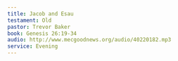 ```yaml
---
title: Jacob and Esau
testament: Old
pastor: Trevor Baker
book: Genesis 26:19-34
audio: http://www.mecgoodnews.org/audio/40220182.mp3
service: Evening
---
```

